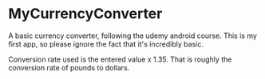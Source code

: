 # MyCurrencyConverter
A basic currency converter, following the udemy android course.
This is my first app, so please ignore the fact that it's incredibly basic.

Conversion rate used is the entered value x 1.35. That is roughly the conversion rate of pounds to dollars.
